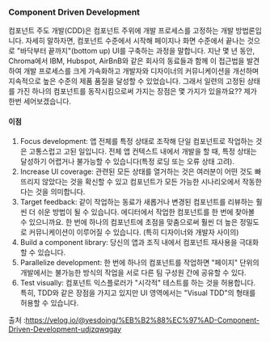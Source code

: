 ### Component Driven Development

컴포넌트 주도 개발(CDD)은 컴포넌트 주위에 개발 프로세스를 고정하는 개발 방법론입니다. 자세히 말하자면, 컴포넌트 수준에서 시작해 페이지나 화면 수준에서 끝나는 것으로 "바닥부터 끝까지"(bottom up) UI를 구축하는 과정을 말합니다.
지난 몇 년 동안, Chroma에서 IBM, Hubspot, AirBnB와 같은 회사의 동료들과 함께 이 접근법을 발견하여 개발 프로세스를 크게 가속화하고 개발자와 디자이너의 커뮤니케이션을 개선하며 지속적으로 높은 수준의 제품 품질을 달성할 수 있었습니다.
그래서 일련의 고정된 상태를 가진 하나의 컴포넌트를 동작시킴으로써 가지는 장점은 몇 가지가 있을까요?? 제가 한번 세어보겠습니다.

#### 이점

1. Focus development: 앱 전체를 특정 상태로 조작해 단일 컴포넌트로 작업하는 것은 고통스럽고 고된 일입니다. 전체 앱 컨텍스트 내에서 개발을 할 때, 특정 상태는 달성하기 어렵거나 불가능할 수 있습니다(특정 로딩 또는 오류 상태 고려).
2. Increase UI coverage: 관련된 모든 상태를 열거하는 것은 여러분이 어떤 것도 빠뜨리지 않았다는 것을 확신할 수 있고 컴포넌트가 모든 가능한 시나리오에서 작동한다는 것을 의미합니다.
3. Target feedback: 같이 작업하는 동료가 새롭거나 변경된 컴포넌트를 리뷰하는 훨씬 더 쉬운 방법이 될 수 있습니다. 에디터에서 작업한 컴포넌트를 한 번에 찾아볼 수 있으니까요. 한 번에 하나의 컴포넌트에 초점을 맞춤으로써 훨씬 더 높은 정밀도로 커뮤니케이션이 이루어질 수 있습니다. (특히 디자이너와 개발자 사이의)
4. Build a component library: 당신의 앱과 조직 내에서 컴포넌트 재사용을 극대화할 수 있습니다.
5. Parallelize development: 한 번에 하나의 컴포넌트를 작업하면 "페이지" 단위의 개발에서는 불가능한 방식의 작업을 서로 다른 팀 구성원 간에 공유할 수 있다.
6. Test visually: 컴포넌트 익스플로러가 "시각적" 테스트를 하는 것을 허용합니다. 특히, TDD와 같은 장점을 가지고 있지만 UI 영역에서는 "Visual TDD"의 형태를 허용할 수 있습니다.

출처 :https://velog.io/@yesdoing/%EB%B2%88%EC%97%AD-Component-Driven-Development-udjzqwqgay
